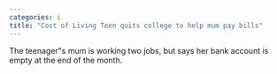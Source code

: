 ```yaml
---
categories: i
title: "Cost of Living Teen quits college to help mum pay bills"
---
```

The teenager"s mum is working two jobs, but says her bank account is empty at the end of the month.